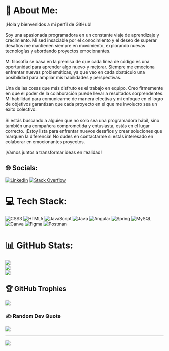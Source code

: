 # 💫 About Me:
¡Hola y bienvenidos a mi perfil de GitHub!<br><br>Soy una apasionada programadora en un constante viaje de aprendizaje y crecimiento. Mi sed insaciable por el conocimiento y el deseo de superar desafíos me mantienen siempre en movimiento, explorando nuevas tecnologías y abordando proyectos emocionantes.<br><br>Mi filosofía se basa en la premisa de que cada línea de código es una oportunidad para aprender algo nuevo y mejorar. Siempre me emociona enfrentar nuevas problemáticas, ya que veo en cada obstáculo una posibilidad para ampliar mis habilidades y perspectivas.<br><br>Una de las cosas que más disfruto es el trabajo en equipo. Creo firmemente en que el poder de la colaboración puede llevar a resultados sorprendentes. Mi habilidad para comunicarme de manera efectiva y mi enfoque en el logro de objetivos garantizan que cada proyecto en el que me involucro sea un éxito colectivo.<br><br>Si estás buscando a alguien que no solo sea una programadora hábil, sino también una compañera comprometida y entusiasta, estás en el lugar correcto. ¡Estoy lista para enfrentar nuevos desafíos y crear soluciones que marquen la diferencia! No dudes en contactarme si estás interesado en colaborar en emocionantes proyectos.<br><br>¡Vamos juntos a transformar ideas en realidad!


## 🌐 Socials:
[![LinkedIn](https://img.shields.io/badge/LinkedIn-%230077B5.svg?logo=linkedin&logoColor=white)](https://www.linkedin.com/in/waira-restrepo-agudelo/) [![Stack Overflow](https://img.shields.io/badge/-Stackoverflow-FE7A16?logo=stack-overflow&logoColor=white)](https://stackoverflow.com/users/27613811/alejandra-restrepo) 

# 💻 Tech Stack:
![CSS3](https://img.shields.io/badge/css3-%231572B6.svg?style=for-the-badge&logo=css3&logoColor=white) ![HTML5](https://img.shields.io/badge/html5-%23E34F26.svg?style=for-the-badge&logo=html5&logoColor=white) ![JavaScript](https://img.shields.io/badge/javascript-%23323330.svg?style=for-the-badge&logo=javascript&logoColor=%23F7DF1E) ![Java](https://img.shields.io/badge/java-%23ED8B00.svg?style=for-the-badge&logo=java&logoColor=white) ![Angular](https://img.shields.io/badge/angular-%23DD0031.svg?style=for-the-badge&logo=angular&logoColor=white) ![Spring](https://img.shields.io/badge/spring-%236DB33F.svg?style=for-the-badge&logo=spring&logoColor=white) ![MySQL](https://img.shields.io/badge/mysql-%2300f.svg?style=for-the-badge&logo=mysql&logoColor=white) ![Canva](https://img.shields.io/badge/Canva-%2300C4CC.svg?style=for-the-badge&logo=Canva&logoColor=white) 	![Figma](https://img.shields.io/badge/figma-%23F24E1E.svg?style=for-the-badge&logo=figma&logoColor=white) ![Postman](https://img.shields.io/badge/Postman-FF6C37?style=for-the-badge&logo=postman&logoColor=white)
# 📊 GitHub Stats:
![](https://github-readme-stats.vercel.app/api?username=WairaRestrepo&theme=synthwave&hide_border=false&include_all_commits=false&count_private=false)<br/>
![](https://github-readme-streak-stats.herokuapp.com/?user=WairaRestrepo&theme=synthwave&hide_border=false)<br/>
![](https://github-readme-stats.vercel.app/api/top-langs/?username=WairaRestrepo&theme=synthwave&hide_border=false&include_all_commits=false&count_private=false&layout=compact)

## 🏆 GitHub Trophies
![](https://github-profile-trophy.vercel.app/?username=WairaRestrepo&theme=dracula&no-frame=false&no-bg=true&margin-w=4)

### ✍️ Random Dev Quote
![](https://quotes-github-readme.vercel.app/api?type=horizontal&theme=light)

---
[![](https://visitcount.itsvg.in/api?id=WairaRestrepo&icon=0&color=0)](https://visitcount.itsvg.in)

<!-- Proudly created with GPRM ( https://gprm.itsvg.in ) -->
